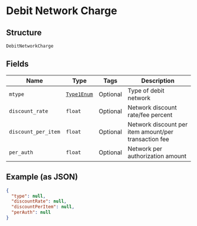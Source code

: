 
# Debit Network Charge

## Structure

`DebitNetworkCharge`

## Fields

| Name | Type | Tags | Description |
|  --- | --- | --- | --- |
| `mtype` | [`Type1Enum`](../../doc/models/type-1-enum.md) | Optional | Type of debit network |
| `discount_rate` | `float` | Optional | Network discount rate/fee percent |
| `discount_per_item` | `float` | Optional | Network discount per item amount/per transaction fee |
| `per_auth` | `float` | Optional | Network per authorization amount |

## Example (as JSON)

```json
{
  "type": null,
  "discountRate": null,
  "discountPerItem": null,
  "perAuth": null
}
```

